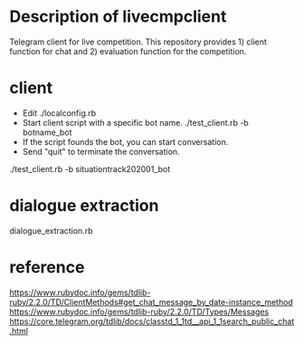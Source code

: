 # Description of livecmpclient
Telegram client for live competition.
This repository provides 1) client function for chat and 2) evaluation function for the competition.

# client
- Edit ./localconfig.rb
- Start client script with a specific bot name.
  ./test_client.rb -b botname_bot
- If the script founds the bot, you can start conversation.
- Send "quit" to terminate the conversation.

./test_client.rb -b situationtrack202001_bot


# dialogue extraction

dialogue_extraction.rb

# reference
https://www.rubydoc.info/gems/tdlib-ruby/2.2.0/TD/ClientMethods#get_chat_message_by_date-instance_method
https://www.rubydoc.info/gems/tdlib-ruby/2.2.0/TD/Types/Messages
https://core.telegram.org/tdlib/docs/classtd_1_1td__api_1_1search_public_chat.html
